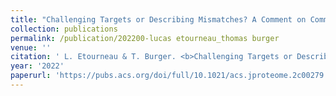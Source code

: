 ```yaml
---
title: "Challenging Targets or Describing Mismatches? A Comment on Common Decoy Distribution by Madej et al."
collection: publications
permalink: /publication/202200-lucas etourneau_thomas burger
venue: ''
citation: ' L. Etourneau & T. Burger. <b>Challenging Targets or Describing Mismatches? A Comment on Common Decoy Distribution by Madej et al.</b>, <i>Journal of Proteome Research,</i> 2022'
year: '2022'
paperurl: 'https://pubs.acs.org/doi/full/10.1021/acs.jproteome.2c00279'
---
```

